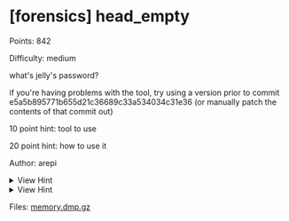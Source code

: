 # [forensics] head_empty

Points: 842

Difficulty: medium

what's jelly's password?

if you're having problems with the tool, try using a version prior to commit e5a5b895771b655d21c36689c33a534034c31e36 (or manually patch the contents of that commit out)

10 point hint: tool to use

20 point hint: how to use it

Author: arepi

<details>
<summary>View Hint</summary>

volatility3

</details>

<details>
<summary>View Hint</summary>

windows.hashdump.Hashdump and hashcat with rockyou.txt

</details>

<style>
details summary { 
    cursor: pointer;
}
</style>

Files: [memory.dmp.gz](./memory.dmp.gz)

##
